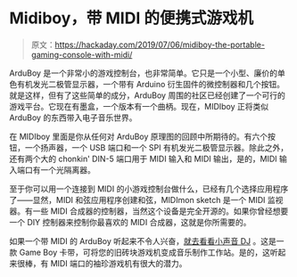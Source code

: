# Midiboy，带 MIDI 的便携式游戏机

> 原文：<https://hackaday.com/2019/07/06/midiboy-the-portable-gaming-console-with-midi/>

ArduBoy 是一个非常小的游戏控制台，也非常简单。它只是一个小型、廉价的单色有机发光二极管显示器，一个带有 Arduino 衍生固件的微控制器和几个按钮。就是这样，但有了这些简单的成分，ArduBoy 周围的社区已经创建了一个可行的游戏平台。它现在有墨盒，一个版本有一个曲柄。现在，MIDIboy 正将类似 ArduBoy 的东西带入电子音乐世界。

在 MIDIboy 里面是你从任何对 ArduBoy 原理图的回顾中所期待的。有六个按钮，一个扬声器，一个 USB 端口和一个 SPI 有机发光二极管显示器。除此之外，还有两个大的 chonkin' DIN-5 端口用于 MIDI 输入和 MIDI 输出，是的，MIDI 输入端口有一个光隔离器。

至于你可以用一个连接到 MIDI 的小游戏控制台做什么，已经有几个选择应用程序了——显然，MIDI 和弦应用程序创建和弦，MIDImon sketch 是一个 MIDI 监视器。有一些 MIDI 合成器的控制器，当然这个设备是完全开源的。如果你曾经想要一个 DIY 控制器来控制你最喜欢的 MIDI 合成器，这就是你所需要的。

如果一个带 MIDI 的 ArduBoy 听起来不令人兴奋，[就去看看小声音 DJ](https://www.littlesounddj.com/lsd/index.php) 。这是一款 Game Boy 卡带，可将您的旧砖块游戏机变成音乐制作工作站。是的，这听起来很棒，有 MIDI 端口的袖珍游戏机有很大的潜力。